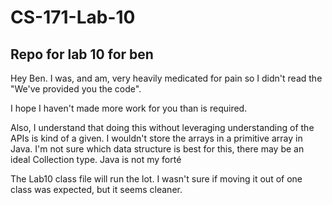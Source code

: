 # CS-171-Lab-10
## Repo for lab 10 for ben

Hey Ben. I was, and am, very heavily medicated for pain so I didn't read the "We've provided you the code".

I hope I haven't made more work for you than is required.

Also, I understand that doing this without leveraging understanding of the APIs is kind of a given. I wouldn't store the arrays in a primitive array in Java. I'm not sure which data structure is best for this, there may be an ideal Collection type. Java is not my forté

The Lab10 class file will run the lot. I wasn't sure if moving it out of one class was expected, but it seems cleaner.